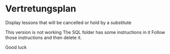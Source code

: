 # Vertretungsplan
Display lessons that will be cancelled or hold by a substitute

This version is not working
The SQL folder has  some instructions in it
Follow those instructions and then delete it.

Good luck

